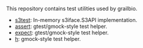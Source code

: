 This repository contains test utilities used by grailbio.

- [s3test](https://godoc.org/github.com/grailbio/testutil/s3test):  In-memory s3iface.S3API implementation.
- [assert](https://godoc.org/github.com/grailbio/testutil/assert):  gtest/gmock-style test helper.
- [expect](https://godoc.org/github.com/grailbio/testutil/expect):  gtest/gmock-style test helper.
- [h](https://godoc.org/github.com/grailbio/testutil/h):  gmock-style test helper.
